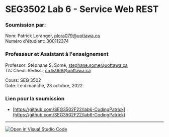 # SEG3502 Lab 6 - Service Web REST

### Soumission par:

Nom: Patrick Loranger, plora079@uottawa.ca<br>
Numéro d'étudiant: 300112374<br>

### Professeur et Assistant à l'enseignement

Professor: Stéphane S. Somé, stephane.some@uottawa.ca<br>
TA: Chedli Redissi, crdis068@uottawa.ca<br>

Cours: SEG 3502<br>
Date: Le dimanche, 23 octobre, 2022<br>

### Lien pour la soumission 

* [https://github.com/SEG3502F22/lab6-CodingPatrick](https://github.com/SEG3502F22/lab6-CodingPatrick)

---

[![Open in Visual Studio Code](https://classroom.github.com/assets/open-in-vscode-c66648af7eb3fe8bc4f294546bfd86ef473780cde1dea487d3c4ff354943c9ae.svg)](https://classroom.github.com/online_ide?assignment_repo_id=8570833&assignment_repo_type=AssignmentRepo)